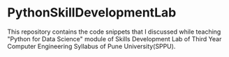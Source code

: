# PythonSkillDevelopmentLab
This repository contains the code snippets that I discussed while teaching "Python for Data Science" module of Skills Development Lab of Third Year Computer Engineering Syllabus of Pune University(SPPU).


